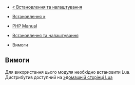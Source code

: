 - [« Встановлення та налаштування](lua.setup.md)
- [Встановлення »](lua.installation.md)

- [PHP Manual](index.md)
- [Встановлення та налаштування](lua.setup.md)
- Вимоги

## Вимоги

Для використання цього модуля необхідно встановити Lua.
Дистрибутив доступний на [»домашній сторінці Lua](http://www.lua.org/)
